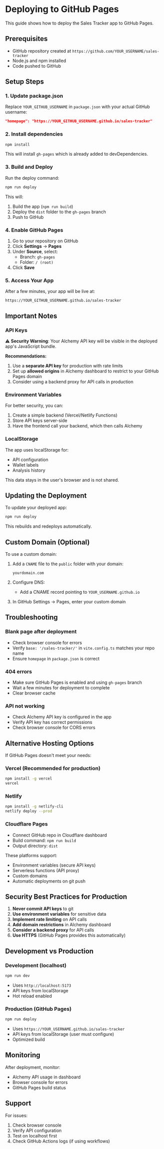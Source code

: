 # Deploying to GitHub Pages

This guide shows how to deploy the Sales Tracker app to GitHub Pages.

## Prerequisites

- GitHub repository created at `https://github.com/YOUR_USERNAME/sales-tracker`
- Node.js and npm installed
- Code pushed to GitHub

## Setup Steps

### 1. Update package.json

Replace `YOUR_GITHUB_USERNAME` in `package.json` with your actual GitHub username:

```json
"homepage": "https://YOUR_GITHUB_USERNAME.github.io/sales-tracker"
```

### 2. Install dependencies

```bash
npm install
```

This will install `gh-pages` which is already added to devDependencies.

### 3. Build and Deploy

Run the deploy command:

```bash
npm run deploy
```

This will:
1. Build the app (`npm run build`)
2. Deploy the `dist` folder to the `gh-pages` branch
3. Push to GitHub

### 4. Enable GitHub Pages

1. Go to your repository on GitHub
2. Click **Settings** → **Pages**
3. Under **Source**, select:
   - Branch: `gh-pages`
   - Folder: `/ (root)`
4. Click **Save**

### 5. Access Your App

After a few minutes, your app will be live at:
```
https://YOUR_GITHUB_USERNAME.github.io/sales-tracker
```

## Important Notes

### API Keys
⚠️ **Security Warning**: Your Alchemy API key will be visible in the deployed app's JavaScript bundle.

**Recommendations:**
1. Use a **separate API key** for production with rate limits
2. Set up **allowed origins** in Alchemy dashboard to restrict to your GitHub Pages domain
3. Consider using a backend proxy for API calls in production

### Environment Variables
For better security, you can:
1. Create a simple backend (Vercel/Netlify Functions)
2. Store API keys server-side
3. Have the frontend call your backend, which then calls Alchemy

### LocalStorage
The app uses localStorage for:
- API configuration
- Wallet labels
- Analysis history

This data stays in the user's browser and is not shared.

## Updating the Deployment

To update your deployed app:

```bash
npm run deploy
```

This rebuilds and redeploys automatically.

## Custom Domain (Optional)

To use a custom domain:

1. Add a `CNAME` file to the `public` folder with your domain:
   ```
   yourdomain.com
   ```

2. Configure DNS:
   - Add a CNAME record pointing to `YOUR_USERNAME.github.io`

3. In GitHub Settings → Pages, enter your custom domain

## Troubleshooting

### Blank page after deployment
- Check browser console for errors
- Verify `base: '/sales-tracker/'` in `vite.config.ts` matches your repo name
- Ensure `homepage` in `package.json` is correct

### 404 errors
- Make sure GitHub Pages is enabled and using `gh-pages` branch
- Wait a few minutes for deployment to complete
- Clear browser cache

### API not working
- Check Alchemy API key is configured in the app
- Verify API key has correct permissions
- Check browser console for CORS errors

## Alternative Hosting Options

If GitHub Pages doesn't meet your needs:

### Vercel (Recommended for production)
```bash
npm install -g vercel
vercel
```

### Netlify
```bash
npm install -g netlify-cli
netlify deploy --prod
```

### Cloudflare Pages
- Connect GitHub repo in Cloudflare dashboard
- Build command: `npm run build`
- Output directory: `dist`

These platforms support:
- Environment variables (secure API keys)
- Serverless functions (API proxy)
- Custom domains
- Automatic deployments on git push

## Security Best Practices for Production

1. **Never commit API keys** to git
2. **Use environment variables** for sensitive data
3. **Implement rate limiting** on API calls
4. **Add domain restrictions** in Alchemy dashboard
5. **Consider a backend proxy** for API calls
6. **Use HTTPS** (GitHub Pages provides this automatically)

## Development vs Production

### Development (localhost)
```bash
npm run dev
```
- Uses `http://localhost:5173`
- API keys from localStorage
- Hot reload enabled

### Production (GitHub Pages)
```bash
npm run deploy
```
- Uses `https://YOUR_USERNAME.github.io/sales-tracker`
- API keys from localStorage (user must configure)
- Optimized build

## Monitoring

After deployment, monitor:
- Alchemy API usage in dashboard
- Browser console for errors
- GitHub Pages build status

## Support

For issues:
1. Check browser console
2. Verify API configuration
3. Test on localhost first
4. Check GitHub Actions logs (if using workflows)
